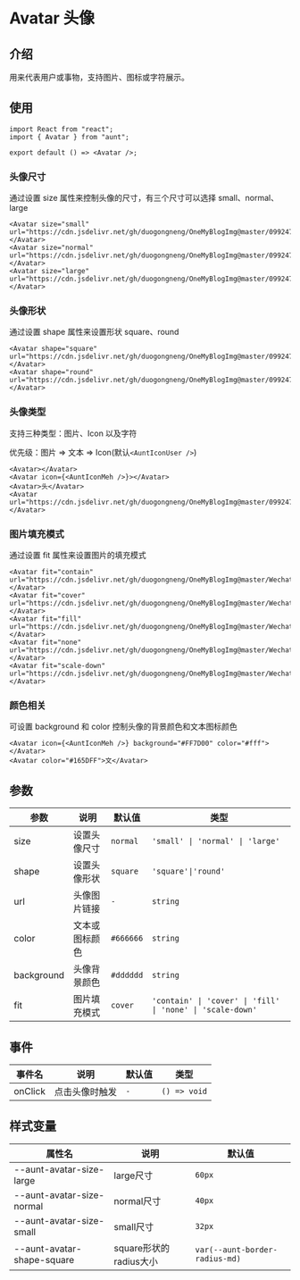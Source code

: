 # Avatar 头像

## 介绍
用来代表用户或事物，支持图片、图标或字符展示。

## 使用
```tsx
import React from "react";
import { Avatar } from "aunt";

export default () => <Avatar />;
```
### 头像尺寸
通过设置 size 属性来控制头像的尺寸，有三个尺寸可以选择 small、normal、large
```tsx
<Avatar size="small" url="https://cdn.jsdelivr.net/gh/duogongneng/OneMyBlogImg@master/099247.jpg"></Avatar>
<Avatar size="normal" url="https://cdn.jsdelivr.net/gh/duogongneng/OneMyBlogImg@master/099247.jpg"></Avatar>
<Avatar size="large" url="https://cdn.jsdelivr.net/gh/duogongneng/OneMyBlogImg@master/099247.jpg"></Avatar>
```
### 头像形状
通过设置 shape 属性来设置形状 square、round
```tsx
<Avatar shape="square" url="https://cdn.jsdelivr.net/gh/duogongneng/OneMyBlogImg@master/099247.jpg"></Avatar>
<Avatar shape="round" url="https://cdn.jsdelivr.net/gh/duogongneng/OneMyBlogImg@master/099247.jpg"></Avatar>
```
### 头像类型
支持三种类型：图片、Icon 以及字符

优先级：图片 => 文本 => Icon(默认`<AuntIconUser />`)
```tsx
<Avatar></Avatar>
<Avatar icon={<AuntIconMeh />}></Avatar>
<Avatar>头</Avatar>
<Avatar url="https://cdn.jsdelivr.net/gh/duogongneng/OneMyBlogImg@master/099247.jpg"></Avatar>
```
### 图片填充模式
通过设置 fit 属性来设置图片的填充模式
```tsx
<Avatar fit="contain" url="https://cdn.jsdelivr.net/gh/duogongneng/OneMyBlogImg@master/WechatIMG675.jpeg"></Avatar>
<Avatar fit="cover" url="https://cdn.jsdelivr.net/gh/duogongneng/OneMyBlogImg@master/WechatIMG675.jpeg"></Avatar>
<Avatar fit="fill" url="https://cdn.jsdelivr.net/gh/duogongneng/OneMyBlogImg@master/WechatIMG675.jpeg"></Avatar>
<Avatar fit="none" url="https://cdn.jsdelivr.net/gh/duogongneng/OneMyBlogImg@master/WechatIMG675.jpeg"></Avatar>
<Avatar fit="scale-down" url="https://cdn.jsdelivr.net/gh/duogongneng/OneMyBlogImg@master/WechatIMG675.jpeg"></Avatar>
```
### 颜色相关
可设置 background 和 color 控制头像的背景颜色和文本图标颜色
```tsx
<Avatar icon={<AuntIconMeh />} background="#FF7D00" color="#fff"></Avatar>
<Avatar color="#165DFF">文</Avatar>
```

## 参数
| 参数 | 说明 | 默认值 | 类型 |
| ---- | ---- | ---- | ------ |
| size |   设置头像尺寸   |   `normal`   |    `'small' \| 'normal' \| 'large'`    |
| shape | 设置头像形状 | `square` |  ` 'square'\|'round' `  |
| url | 头像图片链接 | `-`  | `string` |  
| color | 文本或图标颜色 |  `#666666`   | `string`  |
| background | 头像背景颜色 |  `#dddddd`  | `string` |
| fit | 图片填充模式 | `cover` | `'contain' \| 'cover' \| 'fill' \| 'none' \| 'scale-down'` |

## 事件
| 事件名 | 说明 | 默认值 | 类型 |
| ---- | ---- | ---- | ------ |
|onClick|点击头像时触发| `-` | `() => void` |

## 样式变量
| 属性名 | 说明 | 默认值 |
| ---- | ---- | ---- |
| --aunt-avatar-size-large | large尺寸 | `60px` |
| --aunt-avatar-size-normal | normal尺寸 | `40px` |
| --aunt-avatar-size-small | small尺寸 | `32px` |
| --aunt-avatar-shape-square | square形状的radius大小 | `var(--aunt-border-radius-md)` |


<code hidden="hidden" src="./demos/demo.tsx"></code>